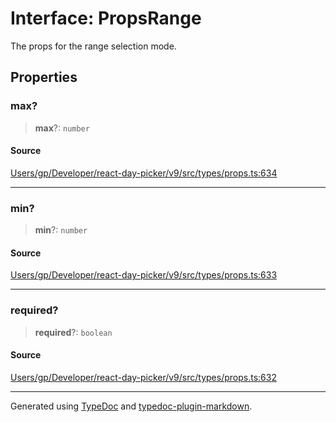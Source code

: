 # Interface: PropsRange

The props for the range selection mode.

## Properties

### max?

> **max**?: `number`

#### Source

[Users/gp/Developer/react-day-picker/v9/src/types/props.ts:634](https://github.com/gpbl/react-day-picker/blob/005599683/src/types/props.ts#L634)

***

### min?

> **min**?: `number`

#### Source

[Users/gp/Developer/react-day-picker/v9/src/types/props.ts:633](https://github.com/gpbl/react-day-picker/blob/005599683/src/types/props.ts#L633)

***

### required?

> **required**?: `boolean`

#### Source

[Users/gp/Developer/react-day-picker/v9/src/types/props.ts:632](https://github.com/gpbl/react-day-picker/blob/005599683/src/types/props.ts#L632)

***

Generated using [TypeDoc](https://typedoc.org) and [typedoc-plugin-markdown](https://typedoc-plugin-markdown.org).
